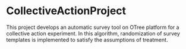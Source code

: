 # CollectiveActionProject

This project develops an automatic survey tool on OTree platform for a collective action experiment. In this algorithm, randomization of survey templates is implemented to satisfy the assumptions of treatment. 
